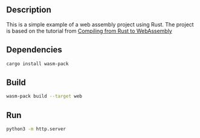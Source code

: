 ## Description
This is a simple example of a web assembly project using Rust. The project is based on the tutorial from [Compiling from Rust to WebAssembly](https://developer.mozilla.org/en-US/docs/WebAssembly/Rust_to_Wasm)

## Dependencies
```bash
cargo install wasm-pack
```
## Build
```bash
wasm-pack build --target web
```

## Run
```bash
python3 -m http.server
``` 